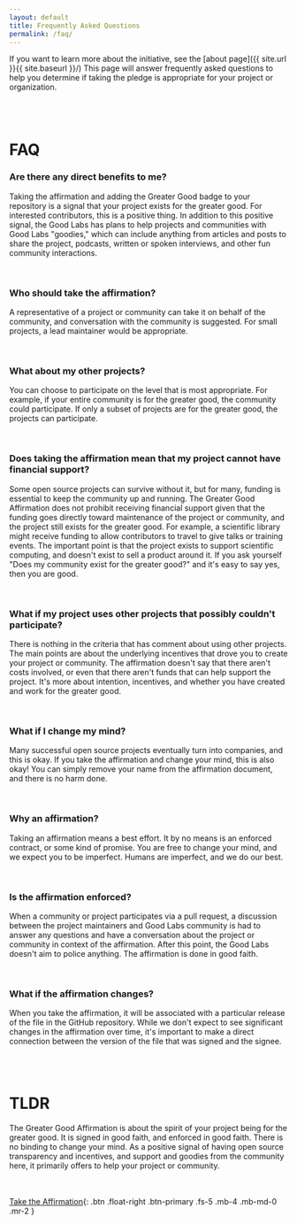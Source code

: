 ```yaml
---
layout: default
title: Frequently Asked Questions
permalink: /faq/
---
```


If you want to learn more about the initiative, see the [about page]({{ site.url }}{{ site.baseurl }}/)
This page will answer frequently asked questions to help you determine if taking the pledge 
is appropriate for your project or organization.

<br><br>

# FAQ

### Are there any direct benefits to me?

Taking the affirmation and adding the Greater Good badge to your repository is
a signal that your project exists for the greater good. For interested contributors,
this is a positive thing. In addition to this positive signal, the Good Labs
has plans to help projects and communities with Good Labs "goodies," which can
include anything from articles and posts to share the project, podcasts, written
or spoken interviews, and other fun community interactions.

<br>

### Who should take the affirmation?

A representative of a project or community can take it on behalf of the community,
and conversation with the community is suggested. For small projects, a lead 
maintainer would be appropriate. 

<br>

### What about my other projects?

You can choose to participate on the level that is most appropriate. For example,
if your entire community is for the greater good, the community could participate. If only
a subset of projects are for the greater good, the projects can participate.

<br>

### Does taking the affirmation mean that my project cannot have financial support?

Some open source projects can survive without it, but for many, funding is essential to
keep the community up and running. The Greater Good Affirmation does not prohibit receiving financial
support given that the funding goes directly toward maintenance of the project or community,
and the project still exists for the greater good. For example, a scientific library
might receive funding to allow contributors to travel to give talks or training events.
The important point is that the project exists to support scientific computing, and doesn't
exist to sell a product around it. If you ask yourself "Does my community exist for the
greater good?" and it's easy to say yes, then you are good.

<br>

### What if my project uses other projects that possibly couldn't participate?

There is nothing in the criteria that has comment about using other projects. 
The main points are about the underlying incentives that drove you to create your project
or community. The affirmation doesn't say that there aren't costs involved, or even that there aren't 
funds that can help support the project. It's more about intention, incentives, 
and whether you have created and work for the greater good.

<br>

### What if I change my mind?

Many successful open source projects eventually turn into companies, and this is okay.
If you take the affirmation and change your mind, this is also okay! You can simply
remove your name from the affirmation document, and there is no harm done.

<br>

### Why an affirmation?

Taking an affirmation means a best effort. It by no means is an enforced contract,
or some kind of promise. You are free to change your mind, and we expect you
to be imperfect. Humans are imperfect, and we do our best.

<br>

### Is the affirmation enforced?

When a community or project participates via a pull request, a discussion
between the project maintainers and Good Labs community is had to answer any questions
and have a conversation about the project or community in context of the affirmation.
After this point, the Good Labs doesn't aim to police anything. The affirmation is
done in good faith.

<br>

### What if the affirmation changes?

When you take the affirmation, it will be associated with a particular release of the
file in the GitHub repository. While we don't expect to see significant changes
in the affirmation over time, it's important to make a direct connection between the
version of the file that was signed and the signee.

<br><br>

# TLDR

The Greater Good Affirmation is about the spirit of your project being for the greater
good. It is signed in good faith, and enforced in good faith. There is no binding to
change your mind. As a positive signal of having open source transparency and incentives,
and support and goodies from the community here, it primarily offers to help 
your project or community.

<br><br>
[Take the Affirmation](https://github.com/good-labs/greater-good-affirmation/edit/master/participants.csv){: .btn .float-right .btn-primary .fs-5 .mb-4 .mb-md-0 .mr-2 }
